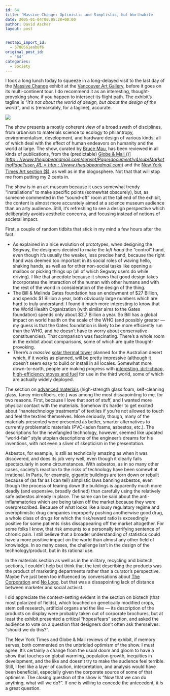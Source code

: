 ```yaml
---
id: 64
title: 'Massive Change: Optimistic and Simplistic, but Worthwhile'
date: 2005-01-04T00:05:28+00:00
author: David Ascher
layout: post


restapi_import_id:
  - 5780561eab8f6
original_post_id:
  - "64"
categories:
  - Society
---
```

I took a long lunch today to squeeze in a long-delayed visit to the last day of the [Massive Change](http://www.vanartgallery.bc.ca/exhibitions_massive.cfm) exhibit at the [Vancouver Art Gallery](http://www.vanartgallery.bc.ca/), before it goes on its multi-continent tour. I do recommend it as an interesting, thought-provoking show, if you happen to intersect its flight path. The exhibit&#8217;s tagline is _&#8220;It&#8217;s not about the world of design, but about the design of the world&#8221;_, and is (remarkably, for a tagline), accurate.

<span align="center"><img src="http://www.massivechange.com/images/projects/exhibition_montage1.jpg" /></span>

The show presents a mostly coherent view of a broad swath of disciplines, from urbanism to materials science to ecology to philantropy, environmentalism, development, and hardware design of various kinds, all of which deal with the effect of human endeavors on humanity and the world at large. The show, curated by [Bruce Mau](http://www.brucemaudesign.com/), has been reviewed in all kinds of publications, from the (predictable) [Globe & Mail ($)](http://www.theglobeandmail.com/servlet/Page/document/v4/sub/MarketingPage?user_URL=http://www.theglobeandmail.com%2Fservlet%2FArticleNews%2FTPStory%2FLAC%2F20041007%2FMASSIVE07%2FTPEntertainment%2F%3Fquery%3Dbruce%2Bmau&ord=1104817124103&brand=theglobeandmail&force_login=true) to the [New York Times Magazine ($)](http://query.nytimes.com/gst/abstract.html?res=F50E1EFB385D0C758EDDA00894DC404482&incamp=archive:search) and the [New York Times Art section ($)](http://query.nytimes.com/gst/abstract.html?res=FA0714F7385E0C778EDDA90994DC404482&incamp=archive:search), as well as in the blogosphere. Not that that will stop me from putting my 2 cents in.

The show is in an art museum because it uses somewhat trendy &#8220;installations&#8221; to make specific points (somewhat obscurely), but, as someone commented in the &#8220;sound-off&#8221; room at the tail end of the exhibit, the content is almost more accurately aimed at a science museum audience than an arty audience. Still, it&#8217;s refreshing to see a design perspective which deliberately avoids aesthetic concerns, and focusing instead of notions of societal impact.

First, a couple of random tidbits that stick in my mind a few hours after the fact.

  * As explained in a nice evolution of prototypes, when designing the Segway, the designers decided to make the _left hand_ the &#8220;control&#8221; hand, even though it&#8217;s usually the weaker, less precise hand, because the right hand was deemed too important in its social roles of waving hello, shaking hands, as well as for other non-social tasks like opening a mailbox or picking things up (all of which Segway users do while driving). I like that anecdote because it shows that good design takes incorporates the interaction of the human with other humans and with the rest of the world in consideration of the design of the thing.
  * The Bill & Melinda Gates foundation has an endowment of $27 Billion, and spends $1 Billion a year, both obviously large numbers which are hard to truly understand. I found it much more interesting to know that the World Health Organization (with similar aims to the Gates foundation) spends only about $2.7 Billion a year. So Bill has a global impact on world health on the scale of the WHO (and possibly greater &#8212; my guess is that the Gates foundation is likely to be more efficiently run than the WHO, and he doesn&#8217;t have to worry about conservative constituencies). That comparison was fascinating. There&#8217;s a whole room in the exhibit about comparisons, some of which are quite thought-provoking.
  * There&#8217;s a _massive_ [solar thermal tower](http://www.massivechange.com/ene_03.html) planned for the Australian desert which, if it works as planned, will be pretty impressive (although it doesn&#8217;t seem easy to build or install in all locales. Somewhat more down-to-earth, people are making progress with [interesting, dirt-cheap, high-efficiency stoves and fuel](http://www.massivechange.com/ene_04.html) for use in the third world, some of which are actually widely deployed.

The section on [advanced materials](http://www.massivechange.com/mat_01.html) (high-strength glass foam, self-cleaning glass, fancy microfibers, etc.) was among the most dissapointing to me, for two reasons. First, because I love that sort of stuff, and I wanted more physical contact with the materials. Somehow it&#8217;s harder to get excited about &#8220;nanotechnology treatments&#8221; of textiles if you&#8217;re not allowed to touch and feel the textiles themselves. More seriously, though, many of the materials presented were presented as better, smarter alternatives to currently problematic materials (PVC-laden foams, asbestos, etc.). The descriptions for the newfangled technology, however, seemed like updated &#8220;world-fair&#8221; style utopian descriptions of the engineer&#8217;s dreams for his inventions, with not even a sliver of skepticism in the presentation.

Asbestos, for example, is still as technically amazing as when it was discovered, and does its job very well, even though it clearly fails spectacularly in some circumstances. With asbestos, as in so many other cases, society&#8217;s reaction to the risks of technology have been somewhat irrational. In Paris, for example, gigantic buildings are torn down or rebuilt because of (as far as I can tell) simplistic laws banning asbestos, even though the process of tearing down the buildings is apparently much more deadly (and expensive, broadly defined) than carefully using the relatively safe asbestos already in place. The same can be said about the anti-inflammatories which are being taken off the market because they were overprescribed. Because of what looks like a lousy regulatory regime and overoptimistic drug companies improperly pushing anotherwise good drug, a whole class of drugs for which the risk/reward ratio is exceedingly positive for some patients risks dissappearing off the market altogether. For some folks I know, that risk amounts to a personally terrifying sentence of chronic pain. I still believe that a broader understanding of statistics could have a more positive impact on the world than almost any other field of knowledge. In so many cases, the challenge isn&#8217;t in the design of the technology/product, but in its rational use.

In the materials section as well as in the military, recycling and biotech sections, I couldn&#8217;t help but think that the text describing the products was the product of marketing departments rather than a curator&#8217;s perspective. Maybe I&#8217;ve just been too influenced by conversations about [The Corporation](http://www.thecorporation.com/) and [No Logo](http://www.amazon.com/exec/obidos/redirect?tag=davidaschersb-20%26link_code=xm2%26camp=2025%26creative=165953%26path=http://www.amazon.com/gp/redirect.html%253fASIN=0312421435%2526location=/o/ASIN/0312421435%25253FSubscriptionId=1P7KD2W4QQYSPAG6NC82 "View product details at Amazon"), but that was a dissapointing lack of distance between marketer and social activist.

I did appreciate the context-setting evident in the section on biotech (that most polarized of fields), which touched on genetically modified crops, stem cell research, artificial organs and the like &#8212; its description of the products on display were probably taken out of corporate brochures, but at least the exhibit presented a critical &#8220;hopes/fears&#8221; section, and asked the audience to vote on a question that designers don&#8217;t often ask themselves: &#8220;should we do this?&#8221;.

The New York Times and Globe & Mail reviews of the exhibit, if memory serves, both commented on the unbridled optimism of the show. I must agree. It&#8217;s certainly a change from the usual doom and gloom to have a show that touches on global warming, population growth, inequities in development, and the like and doesn&#8217;t try to make the audience feel terrible. Still, I feel like a layer of caution, interpretation, and analysis would have been beneficial, especially given the corporate source of some of that optimism. The closing question of the show is &#8220;Now that we can do anything, what will we do?&#8221;. If one is willing to concede the antecedent, it _is_ a great question.